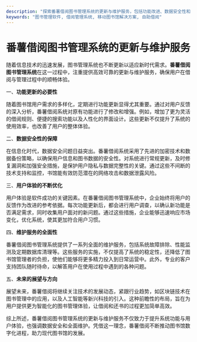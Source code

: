 ```yaml
---
description: "探索番薯借阅图书管理系统的更新与维护服务，包括功能改进、数据安全性和用户体验优化。"
keywords: "图书管理软件, 借阅管理系统, 移动图书馆解决方案, 自助借阅"
---
```

# 番薯借阅图书管理系统的更新与维护服务

随着信息技术的迅速发展，图书管理系统也不断更新以适应新时代需求。**番薯借阅图书管理系统**在这一过程中，注重提供高效可靠的更新与维护服务，确保用户在借阅与管理过程中的顺畅体验。

一、**功能更新的必要性**

随着图书馆用户需求的多样化，定期进行功能更新显得尤其重要。通过对用户反馈的深入分析，番薯借阅系统对原有功能进行了修改和增强。例如，增加了更为灵活的借阅规则、便捷的搜索功能以及人性化的界面设计。这些更新不仅提升了系统的使用效率，也改善了用户的整体体验。

二、**数据安全性的保障**

在信息化时代，数据安全问题日益突出。番薯借阅系统采用了先进的加密技术和数据备份策略，以确保用户信息和图书数据的安全性。对系统进行常规更新，及时修复漏洞和加强安全措施，是保护用户隐私与数据完整性的关键。通过这些不间断的技术支持和监控，书馆能有效防范潜在的网络攻击和数据泄露风险。

三、**用户体验的不断优化**

用户体验是软件成功的关键因素。在番薯借阅图书管理系统中，企业始终将用户的反馈作为改进的参考依据。每次功能更新后，都会进行用户调查，以确认新功能是否满足需求，同时收集用户面对的新问题。通过这些措施，企业能够迅速响应市场变化，优化系统，使其更加符合用户习惯。

四、**维护服务的全面性**

番薯借阅图书管理系统提供了一系列全面的维护服务，包括系统故障排除、性能监测及定期数据库清理等。这些服务的实施，不仅提高了系统的稳定性，还降低了图书馆管理者的负担，使他们能够将更多精力投入到日常运营中。此外，专业的客户支持团队随时待命，以解答用户在使用过程中遇到的各种问题。

五、**未来的展望与方向**

展望未来，番薯借阅将继续关注技术的发展动态，紧跟行业趋势，如区块链技术在图书管理中的应用，以及人工智能等新兴科技的引入。这种前瞻性的布局，旨在为用户提供更为智能化的图书管理体验，让借阅和还书的过程更加简单高效。

综上所述，番薯借阅图书管理系统的更新与维护服务不仅致力于提升系统功能与用户体验，也强调数据安全和全面维护。凭借这一理念，番薯借阅不断推动图书馆数字化进程，助力现代图书馆的发展。
